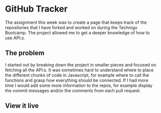 # GitHub Tracker

The assignment this week was to create a page that keeps track of the repositories that I have forked and worked on during the Technigo Bootcamp. The project allowed me to get a deeper knowledge of how to use API:s.

## The problem

I started out by breaking down the project in smaller pieces and focused on fetching all the API:s. It was sometimes hard to understand where to place the different chunks of code in Javascript, for example where to call the functions and grasp how everything should be connected. If I had more time I would add some more information to the repos, for example display the commit messages and/or the comments from each pull request.

## View it live
